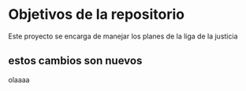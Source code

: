 # Objetivos de la repositorio

Este proyecto se encarga de manejar los planes de la liga de la justicia


## estos cambios son nuevos
olaaaa
